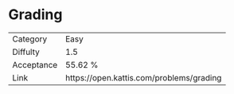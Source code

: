 # Grading

<table>
    <tr>
        <td>Category</td>
        <td>Easy</td>
    </tr>
    <tr>
        <td>Diffulty</td>
        <td>1.5</td>
    </tr>
    <tr>
        <td>Acceptance</td>
        <td>55.62 %</td>
    </tr>
    <tr>
        <td>Link</td>
        <td>https://open.kattis.com/problems/grading</td>
    </tr>
</table>